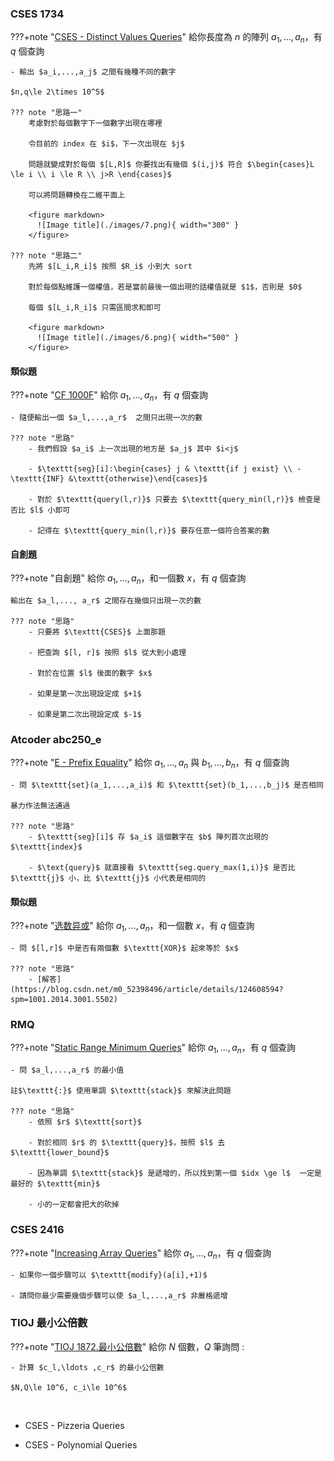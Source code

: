 ### CSES 1734

???+note "[CSES - Distinct Values Queries](https://cses.fi/problemset/task/1734)"
    給你長度為 $n$ 的陣列 $a_1,...,a_n$，有 $q$ 個查詢
    
    - 輸出 $a_i,...,a_j$ 之間有幾種不同的數字
    
    $n,q\le 2\times 10^5$
    
    ??? note "思路一"
    	考慮對於每個數字下一個數字出現在哪裡
    	
    	令目前的 index 在 $i$，下一次出現在 $j$
    	
    	問題就變成對於每個 $[L,R]$ 你要找出有幾個 $(i,j)$ 符合 $\begin{cases}L \le i \\ i \le R \\ j>R \end{cases}$
    	
    	可以將問題轉換在二維平面上
    	
    	<figure markdown>
          ![Image title](./images/7.png){ width="300" }
        </figure>
        
    ??? note "思路二"
    	先將 $[L_i,R_i]$ 按照 $R_i$ 小到大 sort
    	
    	對於每個點維護一個權值，若是當前最後一個出現的話權值就是 $1$，否則是 $0$
    	
    	每個 $[L_i,R_i]$ 只需區間求和即可
    	
    	<figure markdown>
          ![Image title](./images/6.png){ width="500" }
        </figure>


#### 類似題
???+note "[CF 1000F](https://codeforces.com/problemset/problem/1000/F)"
    給你 $a_1,...,a_n$，有 $q$ 個查詢
    
    - 隨便輸出一個 $a_l,...,a_r$  之間只出現一次的數
    
    ??? note "思路"
        - 我們假設 $a_i$ 上一次出現的地方是 $a_j$ 其中 $i<j$
    
        - $\texttt{seg}[i]:\begin{cases} j & \texttt{if j exist} \\ -\texttt{INF} &\texttt{otherwise}\end{cases}$
    
        - 對於 $\texttt{query(l,r)}$ 只要去 $\texttt{query_min(l,r)}$ 檢查是否比 $l$ 小即可
    
        - 記得在 $\texttt{query_min(l,r)}$ 要存任意一個符合答案的數

#### 自創題
???+note "自創題"
    給你 $a_1,...,a_n$，和一個數 $x$，有 $q$ 個查詢
    
    輸出在 $a_l,..., a_r$ 之間存在幾個只出現一次的數
    
    ??? note "思路"
        - 只要將 $\texttt{CSES}$ 上面那題
    
        - 把查詢 $[l, r]$ 按照 $l$ 從大到小處理
    
        - 對於在位置 $l$ 後面的數字 $x$
    
        - 如果是第一次出現設定成 $+1$
    
        - 如果是第二次出現設定成 $-1$
### Atcoder abc250_e
???+note "[E - Prefix Equality](https://atcoder.jp/contests/abc250/tasks/abc250_e)"
    給你 $a_1,...,a_n$ 與 $b_1,...,b_n$，有 $q$ 個查詢
    
    - 問 $\texttt{set}(a_1,...,a_i)$ 和 $\texttt{set}(b_1,...,b_j)$ 是否相同
    
    暴力作法無法通過
    
    ??? note "思路"    
        - $\texttt{seg}[i]$ 存 $a_i$ 這個數字在 $b$ 陣列首次出現的 $\texttt{index}$
    
        - $\text{query}$ 就直接看 $\texttt{seg.query_max(1,i)}$ 是否比 $\texttt{j}$ 小，比 $\texttt{j}$ 小代表是相同的

#### 類似題
???+note "[选数异或](http://oj.ecustacm.cn/problem.php?id=2024)"
    給你 $a_1,...,a_n$，和一個數 $x$，有 $q$ 個查詢
    
    - 問 $[l,r]$ 中是否有兩個數 $\texttt{XOR}$ 起來等於 $x$
    
    ??? note "思路"
        - [解答](https://blog.csdn.net/m0_52398496/article/details/124608594?spm=1001.2014.3001.5502)

### RMQ
???+note "[Static Range Minimum Queries](https://cses.fi/problemset/task/1647)"
    給你 $a_1,...,a_n$，有 $q$ 個查詢
    
    - 問 $a_l,...,a_r$ 的最小值
    
    註$\texttt{:}$ 使用單調 $\texttt{stack}$ 來解決此問題
    
    ??? note "思路"
        - 依照 $r$ $\texttt{sort}$
    
        - 對於相同 $r$ 的 $\texttt{query}$，按照 $l$ 去 $\texttt{lower_bound}$
    
        - 因為單調 $\texttt{stack}$ 是遞增的，所以找到第一個 $idx \ge l$  一定是最好的 $\texttt{min}$
        
        - 小的一定都會把大的砍掉

### CSES  2416
???+note "[Increasing Array Queries](https://cses.fi/problemset/task/2416)"
    給你 $a_1,...,a_n$，有 $q$ 個查詢
    
    - 如果你一個步驟可以 $\texttt{modify}(a[i],+1)$ 
    
    - 請問你最少需要幾個步驟可以使 $a_l,...,a_r$ 非嚴格遞增

### TIOJ 最小公倍數

???+note "[TIOJ 1872.最小公倍數](https://tioj.ck.tp.edu.tw/problems/1872)"
	給你 $N$ 個數，$Q$ 筆詢問 :
	
	- 計算 $c_l,\ldots ,c_r$ 的最小公倍數
	
	$N,Q\le 10^6, c_i\le 10^6$


​	


- CSES - Pizzeria Queries

- CSES - Polynomial Queries